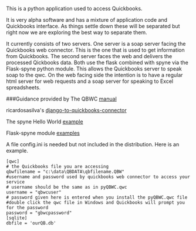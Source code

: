 This is a python application used to access Quickbooks.

It is very alpha software and has a mixture of application code and Quickbooks interface. As things settle down these will be separated but right now we are exploring the best way to separate them.

It currently consists of two servers. One server is a soap server facing the Quickbooks web connector. This is the one that is used to get information from Quickbooks. The second server faces the web and delivers the processed Qickbooks data. Both use the flask combined with spyne via the Flask-spyne python module. This allows the Quickbooks server to speak soap to the qwc. On the web facing side the intention is to have a regular html server for web requests and a soap server for speaking to Excel spreadsheets.


###Guidance provided by
The QBWC [manual](https://developer-static.intuit.com/qbSDK-current/doc/PDF/QBWC_proguide.pdf)

ricardosasilva's [django-to-quickbooks-connector](https://github.com/ricardosasilva/django-to-quickbooks-connector/blob/master/mydjangoproject/qbwc/views.py)

The spyne Hello World [example](http://spyne.io/docs/2.10/manual/02_helloworld.html)

Flask-spyne module [examples](https://github.com/rayrapetyan/flask-spyne)

A file config.ini is needed but not included in the distribution. Here is an example.

```
[qwc]
# the Quickbooks file you are accessing
qbwfilename = "c:\data\QBDATA\qbfilename.QBW"
#username and password used by quickbooks web connector to access your service
# username should be the same as in pyQBWC.qwc
username = "qbwcuser"
# password given here is entered when you install the pyQBWC.qwc file 
#double click the qwc file in Windows and Quickbooks will prompt you for the password
password = "gbwcpassword"
[sqlite]
dbfile = 'ourQB.db'
```
